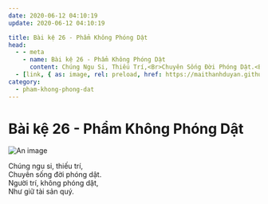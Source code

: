 ```yaml
---
date: 2020-06-12 04:10:19
update: 2020-06-12 04:10:19

title: Bài kệ 26 - Phẩm Không Phóng Dật
head:
  - - meta
    - name: Bài kệ 26 - Phẩm Không Phóng Dật
      content: Chúng Ngu Si, Thiếu Trí,<Br>Chuyên Sống Đời Phóng Dật.<Br>Người Trí, Không Phóng Dật,<Br>Như Giữ Tài Sản Quý.<Br>
  - [link, { as: image, rel: preload, href: https://maithanhduyan.github.io/kinh-phap-cu/img/pham-khong-phong-dat/pham-khong-phong-dat-026.jpg }]
category:
  - pham-khong-phong-dat
---
```


# Bài kệ 26 - Phẩm Không Phóng Dật

![An image](/img/pham-khong-phong-dat/pham-khong-phong-dat-026.jpg)

Chúng ngu si, thiếu trí,<br>Chuyên sống đời phóng dật.<br>Người trí, không phóng dật,<br>Như giữ tài sản quý.<br>
